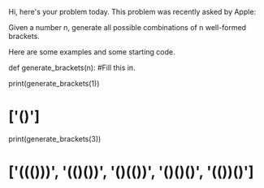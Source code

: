 Hi, here's your problem today. This problem was recently asked by Apple:

Given a number n, generate all possible combinations of n well-formed brackets.

Here are some examples and some starting code.

def generate_brackets(n):
  #Fill this in.
  
print(generate_brackets(1))
# ['()']

print(generate_brackets(3))
# ['((()))', '(()())', '()(())', '()()()', '(())()']
